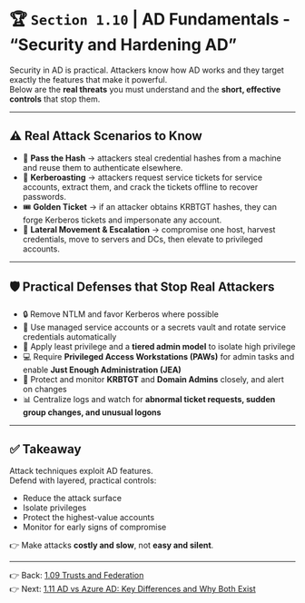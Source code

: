 # 🏆 `Section 1.10` | AD Fundamentals - **“Security and Hardening AD”**

Security in AD is practical. Attackers know how AD works and they target exactly the features that make it powerful.  
Below are the **real threats** you must understand and the **short, effective controls** that stop them.

---

## ⚠️ Real Attack Scenarios to Know
- 🧩 **Pass the Hash** → attackers steal credential hashes from a machine and reuse them to authenticate elsewhere.  
- 🔐 **Kerberoasting** → attackers request service tickets for service accounts, extract them, and crack the tickets offline to recover passwords.  
- 🎟️ **Golden Ticket** → if an attacker obtains KRBTGT hashes, they can forge Kerberos tickets and impersonate any account.  
- 🔁 **Lateral Movement & Escalation** → compromise one host, harvest credentials, move to servers and DCs, then elevate to privileged accounts.  

---

## 🛡 Practical Defenses that Stop Real Attackers
- 🔒 Remove NTLM and favor Kerberos where possible  
- 🔑 Use managed service accounts or a secrets vault and rotate service credentials automatically  
- 🧱 Apply least privilege and a **tiered admin model** to isolate high privilege  
- 💻 Require **Privileged Access Workstations (PAWs)** for admin tasks and enable **Just Enough Administration (JEA)**  
- 👀 Protect and monitor **KRBTGT** and **Domain Admins** closely, and alert on changes  
- 📊 Centralize logs and watch for **abnormal ticket requests, sudden group changes, and unusual logons**  

---

## ✅ Takeaway
Attack techniques exploit AD features.  
Defend with layered, practical controls:  
- Reduce the attack surface  
- Isolate privileges  
- Protect the highest-value accounts  
- Monitor for early signs of compromise  

👉 Make attacks **costly and slow**, not **easy and silent**.

---

👉 Back: [1.09 Trusts and Federation](./1.09-trusts-federation.md)  
👉 Next: [1.11 AD vs Azure AD: Key Differences and Why Both Exist](./1.11-ad-vs-azuread.md)

